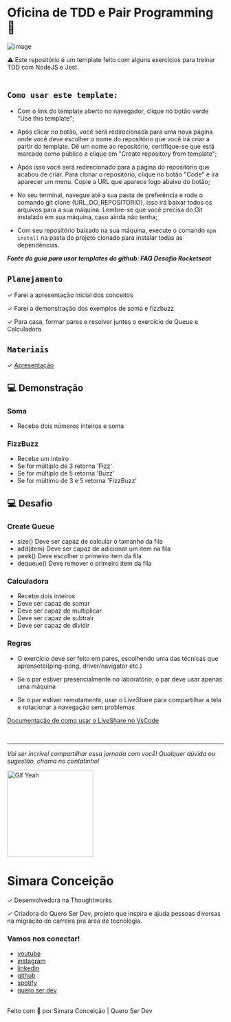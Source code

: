# Oficina de TDD e Pair Programming 🚀 

![image](https://media2.giphy.com/media/D567hs4Dex0GEnAKOY/giphy.gif)
<aside>
⚠️ Este repositório é um template feito com alguns exercícios para treinar TDD com NodeJS e Jest.
</aside>

<br>

## `Como usar este template:`

- Com o link do template aberto no navegador, clique no botão verde "Use this template";

-  Após clicar no botão, você será redirecionada para uma nova página onde você deve escolher o nome do repositório que você irá criar a partir do template. Dê um nome ao repositório, certifique-se que está marcado como público e clique em "Create repository from template";

- Após isso você será redirecionado para a página do repositório que acabou de criar. Para clonar o repositório, clique no botão "Code" e irá aparecer um menu. Copie a URL que aparece logo abaixo do botão;

- No seu terminal, navegue até a sua pasta de preferência e rode o comando git clone {URL_DO_REPOSITORIO}, isso irá baixar todos os arquivos para a sua máquina. Lembre-se que você precisa do Git instalado em sua máquina, caso ainda não tenha;

- Com seu repositório baixado na sua máquina, execute o comando ``npm install`` na pasta do projeto clonado para instalar todas as dependências.

___Fonte do guia para usar templates do github: FAQ Desafio Rocketseat___

## `Planejamento`

✓   Farei a apresentação inicial dos conceitos

✓		Farei a demonstração dos exemplos de soma e fizzbuzz

✓		Para casa, formar pares e resolver juntes o exercício de Queue e Calculadora

## `Materiais`

✓		[Apresentação](https://www.canva.com/design/DAFsdlcdgGQ/p7vdjpNEoGmC_RCAOkdYIA/edit?utm_content=DAFsdlcdgGQ&utm_campaign=designshare&utm_medium=link2&utm_source=sharebutton)


## 💻 Demonstração
### Soma

- Recebe dois números inteiros e soma

### FizzBuzz

- Recebe um inteiro
- Se for múltiplo de 3 retorna 'Fizz'
- Se for múltiplo de 5 retorna 'Buzz'
- Se for múltimo de 3 e 5 retorna 'FizzBuzz'



## 💻 Desafio
### Create Queue

- size() Deve ser capaz de calcular o tamanho da fila
- add(item) Deve ser capaz de adicionar um item na fila
- peek() Deve escolher o primeiro item da fila
- dequeue() Deve remover o primeiro item da fila

### Calculadora
- Recebe dois inteiros
- Deve ser capaz de somar
- Deve ser capaz de multiplicar
- Deve ser capaz de subtrair
- Deve ser capaz de dividir

### Regras
- O exercício deve ser feito em pares, escolhendo uma das técnicas que aprensetei(ping-pong, driver/navigator etc.)

- Se o par estiver presencialmente no laboratório, o par deve usar apenas uma máquina

- Se o par estiver remotamente, usar o LiveShare para compartilhar a tela e rotacionar a navegação sem problemas

[Documentação de como usar o LiveShare no VsCode](https://code.visualstudio.com/learn/collaboration/live-share)

<br>

-----

_Vai ser incrível compartilhar essa jornada com você! Qualquer dúvida ou sugestão, chama no contatinho!_

 <img src="https://media.giphy.com/media/efhcZv18NpQDyRsaYa/giphy.gif" alt="Gif Yeah" width="200"> 

# Simara Conceição
✓	Desenvolvedora na Thoughtworks

✓	Criadora do Quero Ser Dev, projeto que inspira e ajuda pessoas diversas na migração de carreira pra área de tecnologia.

### Vamos nos conectar!

- [youtube](https://www.youtube.com/queroserdev)
- [instagram](https://www.instagram.com/simara_conceicao)
- [linkedin](https://www.linkedin.com/in/simaraconceicao/)
- [github](https://github.com/simaraconceicao)
- [spotify](https://open.spotify.com/show/59vCz4TY6tPHXW26qJknh3)
- [quero ser dev](https://queroserdev.com)

<br>
Feito com 💜 por Simara Conceição | Quero Ser Dev
